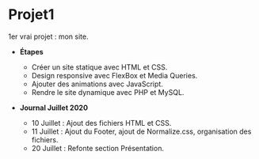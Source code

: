 # Projet1
1er vrai projet : mon site.

* **Étapes**
    * Créer un site statique avec HTML et CSS.
    * Design responsive avec FlexBox et Media Queries.
    * Ajouter des animations avec JavaScript.
    * Rendre le site dynamique avec PHP et MySQL.

* **Journal Juillet 2020**
    * 10 Juillet : Ajout des fichiers HTML et CSS.
    * 11 Juillet : Ajout du Footer, ajout de Normalize.css, organisation des fichiers.
    * 20 Juillet : Refonte section Présentation.
